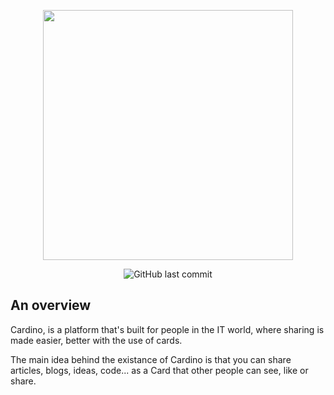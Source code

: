 <p align="center"><a href="https://i.ibb.co/6gBd69y/yellow-logo.png" target="_blank"><img src="https://i.ibb.co/6gBd69y/yellow-logo.png" width="400"></a></p>

<p align='center'>
<img alt="GitHub last commit" src="https://img.shields.io/github/last-commit/abdelhamidaitayoub/cardino?style=flat-square">
</p>

## An overview

Cardino, is a platform that's built for people in the IT world, where sharing is made easier, better with the use of cards.

The main idea behind the existance of Cardino is that you can share articles, blogs, ideas, code... as a Card that other people can see, like or share.
